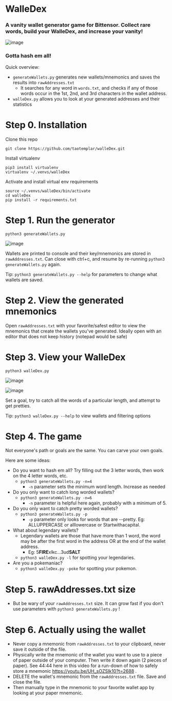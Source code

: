 # WalleDex
### A vanity wallet generator game for Bittensor.  Collect rare words, build your WalleDex, and increase your vanity!

![image](https://github.com/user-attachments/assets/f5d2b82c-50d4-4c3b-9cd5-e8a85c54bd78)



### Gotta hash em all!

Quick overview: 
- `generateWallets.py` generates new wallets/mnemonics and saves the results into `rawAddresses.txt`
  - It searches for any word in `words.txt`, and checks if any of those words occur in the 1st, 2nd, and 3rd characters in the wallet address.
- `walleDex.py` allows you to look at your generated addresses and their statistics

# Step 0. Installation
Clone this repo

```
git clone https://github.com/taotemplar/walleDex.git
```

Install virtualenv

```
pip3 install virtualenv
virtualenv ~/.venvs/walleDex
```

Activate and install virtual env requirements

```
source ~/.venvs/walleDex/bin/activate
cd walleDex
pip install -r requirements.txt
```



# Step 1. Run the generator

```
python3 generateWallets.py
```

![image](https://github.com/user-attachments/assets/de890bbd-5056-4ab0-913a-57c69d8a91a9)


Wallets are printed to console and their key/mnemonics are stored in `rawAddresses.txt`.  Can close with ctrl+c, and resume by re-running `python3 generateWallets.py` again.

Tip: `python3 generateWallets.py --help` for parameters to change what wallets are saved.


# Step 2. View the generated mnemonics

Open `rawAddresses.txt` with your favorite/safest editor to view the mnemonics that create the wallets you've generated.  Ideally open with an editor that does not keep history (notepad would be safe)

# Step 3. View your WalleDex

```
python3 walleDex.py
```

![image](https://github.com/user-attachments/assets/96cb2e75-3353-48d9-ba06-5dbd72634247)

![image](https://github.com/user-attachments/assets/2553c4be-4fa8-437e-9a47-0bb6c78ee132)

Set a goal, try to catch all the words of a particular length, and attempt to get pretties.

Tip: `python3 walleDex.py --help` to view wallets and filtering options

# Step 4. The game

Not everyone's path or goals are the same.  You can carve your own goals.

Here are some ideas:

* Do you want to hash em all?  Try filling out the 3 letter words, then work on the 4 letter words, etc.
  * `python3 generateWallets.py -n=4`
    * `-n` parameter sets the minimum word length.  Increase as needed
* Do you only want to catch long worded wallets?
  * `python3 generateWallets.py -n=6`
    * `-n` parameter is helpful here again, probably with a minimum of 5.
* Do you only want to catch pretty worded wallets?
  * `python3 generateWallets.py -p`
    * `-p` parameter only looks for words that are --pretty.  Eg: ALLUPPERCASE or alllowercase or Startwithacapital.
* What about legendary wallets?
  * Legendary wallets are those that have more than 1 word, the word may be after the first word in the address OR at the end of the wallet address.
    * Eg: 5**FIRE**xlkc...3ud**SALT**
  * `python3 walleDex.py -l` for spotting your legendaries.
* Are you a pokemaniac?
  * `python3 walleDex.py -poke` for spotting your pokemon.

# Step 5. rawAddresses.txt size
* But be wary of your `rawAddresses.txt` size.  It can grow fast if you don't use parameters with `python3 generateWallets.py` !

# Step 6. Actually using the wallet
* Never copy a mnemonic from `rawAddresses.txt` to your clipboard, never save it outside of the file.
* Physically write the mnemonic of the wallet you want to use to a piece of paper outside of your computer.  Then write it down again (2 pieces of paper).  See 44:44 here in this video for a run-down of how to safely store a mnemonic https://youtu.be/UH_sOZSIk10?t=2688 .
* DELETE the wallet's mnemonic from the `rawAddresses.txt` file.  Save and close the file.
* Then manually type in the mnemonic to your favorite wallet app by looking at your paper mnemonic.


